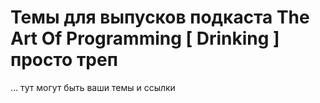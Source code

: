 # Темы для выпусков подкаста The Art Of Programming [ Drinking ] просто треп


… тут могут быть ваши темы и ссылки